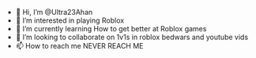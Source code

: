 - 👋 Hi, I’m @Ultra23Ahan
- 👀 I’m interested in playing Roblox
- 🌱 I’m currently learning How to get better at Roblox games
- 💞️ I’m looking to collaborate on 1v1s in roblox bedwars and youtube vids
- 📫 How to reach me NEVER REACH ME

<!---
Ultra23Ahan/Ultra23Ahan is a ✨ special ✨ repository because its `README.md` (this file) appears on your GitHub profile.
You can click the Preview link to take a look at your changes.
--->
